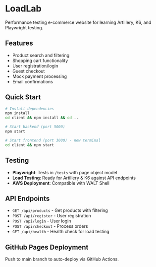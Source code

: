 # LoadLab
Performance testing e-commerce website for learning Artillery, K6, and Playwright testing.

## Features
- Product search and filtering
- Shopping cart functionality  
- User registration/login
- Guest checkout
- Mock payment processing
- Email confirmations

## Quick Start
```bash
# Install dependencies
npm install
cd client && npm install && cd ..

# Start backend (port 5000)
npm start

# Start frontend (port 3000) - new terminal
cd client && npm start
```

## Testing
- **Playwright**: Tests in `/tests` with page object model
- **Load Testing**: Ready for Artillery & K6 against API endpoints
- **AWS Deployment**: Compatible with WALT Shell

## API Endpoints
- `GET /api/products` - Get products with filtering
- `POST /api/register` - User registration
- `POST /api/login` - User login
- `POST /api/checkout` - Process orders
- `GET /api/health` - Health check for load testing

## GitHub Pages Deployment
Push to main branch to auto-deploy via GitHub Actions.